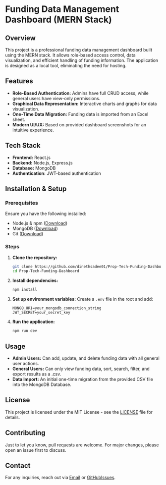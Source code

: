 # Funding Data Management Dashboard (MERN Stack)

## Overview
This project is a professional funding data management dashboard built using the MERN stack. It allows role-based access control, data visualization, and efficient handling of funding information. The application is designed as a local tool, eliminating the need for hosting.

## Features
- **Role-Based Authentication:** Admins have full CRUD access, while general users have view-only permissions.
- **Graphical Data Representation:** Interactive charts and graphs for data visualization.
- **One-Time Data Migration:** Funding data is imported from an Excel sheet.
- **Modern UI/UX:** Based on provided dashboard screenshots for an intuitive experience.

## Tech Stack
- **Frontend:** React.js
- **Backend:** Node.js, Express.js
- **Database:** MongoDB
- **Authentication:** JWT-based authentication

## Installation & Setup
### Prerequisites
Ensure you have the following installed:
- Node.js & npm ([Download](https://nodejs.org/))
- MongoDB ([Download](https://www.mongodb.com/try/download/community))
- Git ([Download](https://git-scm.com/))

### Steps
1. **Clone the repository:**
   ```sh
   git clone https://github.com/dinethsadee01/Prop-Tech-Funding-Dashboard.git
   cd Prop-Tech-Funding-Dashboard
   ```
2. **Install dependencies:**
   ```sh
   npm install
   ```
3. **Set up environment variables:**
   Create a `.env` file in the root and add:
   ```env
   MONGO_URI=your_mongodb_connection_string
   JWT_SECRET=your_secret_key
   ```
4. **Run the application:**
   ```sh
   npm run dev
   ```

## Usage
- **Admin Users:** Can add, update, and delete funding data with all general user actions.
- **General Users:** Can only view funding data, sort, search, filter, and export results as a .csv.
- **Data Import:** An initial one-time migration from the provided CSV file into the MongoDB Database.

## License
This project is licensed under the MIT License - see the [LICENSE](LICENSE) file for details.

## Contributing
Just to let you know, pull requests are welcome. For major changes, please open an issue first to discuss.

## Contact
For any inquiries, reach out via [Email](mailto:dnext2000@gmail.com) or [GitHubIssues](https://github.com/dinethsadee01/Prop-Tech-Funding-Dashboard/issues).

